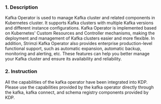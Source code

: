 ### 1. Description

Kafka Operator is used to manage Kafka cluster and related components in Kubernetes cluster. It supports Kafka clusters with multiple Kafka versions and different instance configurations. Kafka Operator is implemented based on Kubernetes' Custom Resources and Controller mechanisms, making the deployment and management of Kafka clusters easier and more flexible. In addition, Strimzi Kafka Operator also provides enterprise production-level functional support, such as automatic expansion, automatic backup, monitoring and alerting, etc. These features can help you better manage your Kafka cluster and ensure its availability and reliability.



### 2. Instruction

All the capabilities of the kafka operator have been integrated into KDP. Please use the capabilities provided by the kafka operator directly through the kafka, kafka connect, and schema registry components provided by KDP.
